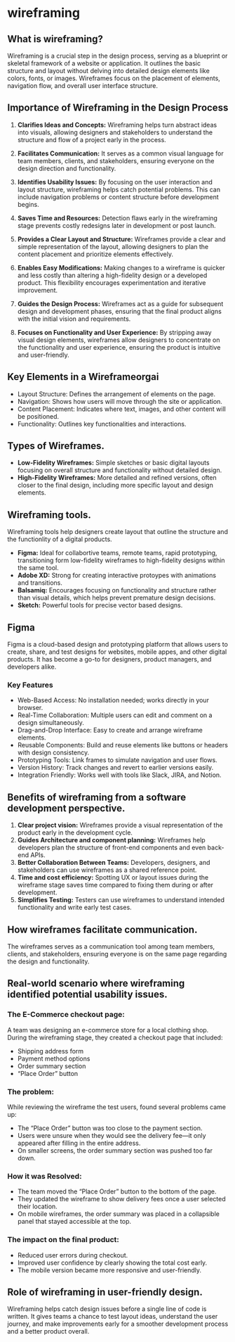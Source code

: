 # wireframing

## What is wireframing?
Wireframing is a crucial step in the design process, serving as a blueprint or skeletal framework of a website or application. It outlines the basic structure and layout without delving into detailed design elements like colors, fonts, or images. Wireframes focus on the placement of elements, navigation flow, and overall user interface structure.

## Importance of Wireframing in the Design Process
1. **Clarifies Ideas and Concepts:** Wireframing helps turn abstract ideas into visuals, allowing designers and stakeholders to understand the structure and flow of a project early in the process.

2. **Facilitates Communication:** It serves as a common visual language for team members, clients, and stakeholders, ensuring everyone on the design direction and functionality.

3. **Identifies Usability Issues:** By focusing on the user interaction and layout structure, wireframing helps catch potential problems. This can include navigation problems or content structure before development begins.

4. **Saves Time and Resources:** Detection flaws early in the wireframing stage prevents costly redesigns later in development or post launch.

5. **Provides a Clear Layout and Structure:** Wireframes provide a clear and simple representation of the layout, allowing designers to plan the content placement and prioritize elements effectively.

6. **Enables Easy Modifications:** Making changes to a wireframe is quicker and less costly than altering a high-fidelity design or a developed product. This flexibility encourages experimentation and iterative improvement.

7. **Guides the Design Process:** Wireframes act as a guide for subsequent design and development phases, ensuring that the final product aligns with the initial vision and requirements.

8. **Focuses on Functionality and User Experience:** By stripping away visual design elements, wireframes allow designers to concentrate on the functionality and user experience, ensuring the product is intuitive and user-friendly.

## Key Elements in a Wireframeorgai
* Layout Structure: Defines the arrangement of elements on the page.
* Navigation: Shows how users will move through the site or application.
* Content Placement: Indicates where text, images, and other content will be positioned.
* Functionality: Outlines key functionalities and interactions.

## Types of Wireframes.
* **Low-Fidelity Wireframes:** Simple sketches or basic digital layouts focusing on overall structure and functionality without detailed design.
* **High-Fidelity Wireframes:** More detailed and refined versions, often closer to the final design, including more specific layout and design elements.

## Wireframing tools.
Wireframing tools help designers create layout that outline the structure and the functionlity of a digital products.
* **Figma:** Ideal for collabortive teams, remote teams, rapid prototyping, transitioning form low-fidelity wireframes to high-fidelity designs within the same tool.
* **Adobe XD:** Strong for creating interactive protoypes with animations and transitions.
* **Balsamiq:** Encourages focusing on functionality and structure rather than visual details, which helps prevent premature design decisions.
* **Sketch:** Powerful tools for precise vector based designs.

## Figma
Figma is a cloud-based design and prototyping platform that allows users to create, share, and test designs for websites, mobile appes, and other digital products. It has become a go-to for designers, product managers, and developers alike.

### Key Features
* Web-Based Access: No installation needed; works directly in your browser.
* Real-Time Collaboration: Multiple users can edit and comment on a design simultaneously.
* Drag-and-Drop Interface: Easy to create and arrange wireframe elements.
* Reusable Components: Build and reuse elements like buttons or headers with design consistency.
* Prototyping Tools: Link frames to simulate navigation and user flows.
* Version History: Track changes and revert to earlier versions easily.
* Integration Friendly: Works well with tools like Slack, JIRA, and Notion.

## Benefits of wireframing from a software development perspective.
1. **Clear project vision:** Wireframes provide a visual representation of the product early in the development cycle.
2. **Guides Architecture and component planning:** Wireframes help developers plan the structure of front-end components and even back-end APIs.
3. **Better Collaboration Between Teams:** Developers, designers, and stakeholders can use wireframes as a shared reference point.
4. **Time and cost efficiency:** Spotting UX or layout issues during the wireframe stage saves time compared to fixing them during or after development.
5. **Simplifies Testing:** Testers can use wireframes to understand intended functionality and write early test cases.

## How wireframes facilitate communication.
The wireframes serves as a communication tool among team members, clients, and stakeholders, ensuring everyone is on the same page regarding the design and functionality.

## Real-world scenario where wireframing identified potential usability issues.
### The E-Commerce checkout page:
A team was designing an e-commerce store for a local clothing shop. During the wireframing stage, they created a checkout page that included:
* Shipping address form
* Payment method options
* Order summary section
* “Place Order” button
### The problem:
While reviewing the wireframe the test users, found several problems came up:
* The “Place Order” button was too close to the payment section.
* Users were unsure when they would see the delivery fee—it only appeared after filling in the entire address.
* On smaller screens, the order summary section was pushed too far down.
### How it was Resolved:
* The team moved the “Place Order” button to the bottom of the page.
* They updated the wireframe to show delivery fees once a user selected their location.
* On mobile wireframes, the order summary was placed in a collapsible panel that stayed accessible at the top.
### The impact on the final product:
* Reduced user errors during checkout.
* Improved user confidence by clearly showing the total cost early.
* The mobile version became more responsive and user-friendly.

## Role of wireframing in user-friendly design.
Wireframing helps catch design issues before a single line of code is written. It gives teams a chance to test layout ideas, understand the user journey, and make improvements early for a smoother development process and a better product overall.
